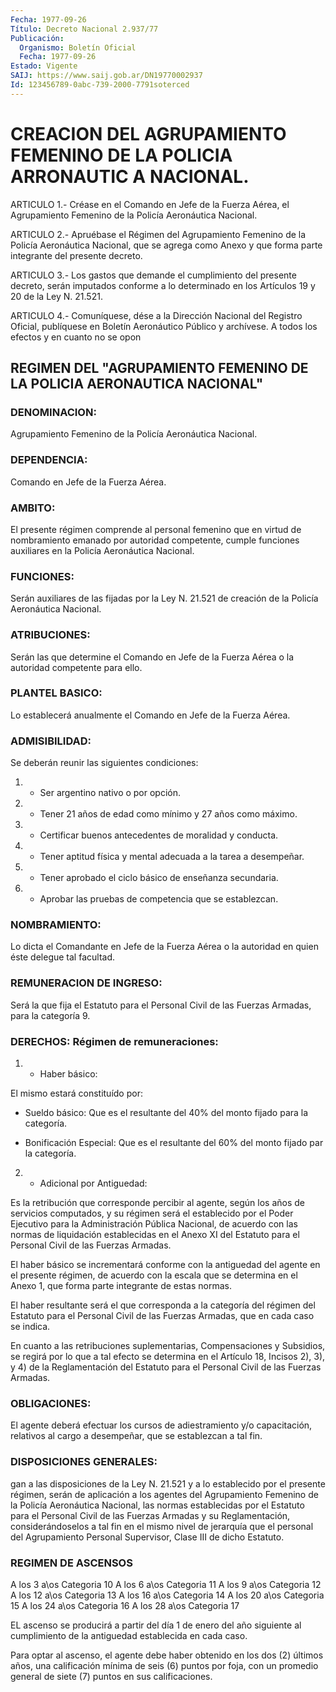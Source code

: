 ```yaml
---
Fecha: 1977-09-26
Título: Decreto Nacional 2.937/77
Publicación:
  Organismo: Boletín Oficial
  Fecha: 1977-09-26
Estado: Vigente
SAIJ: https://www.saij.gob.ar/DN19770002937
Id: 123456789-0abc-739-2000-7791soterced
---
```

# CREACION DEL AGRUPAMIENTO FEMENINO DE LA POLICIA ARRONAUTIC A NACIONAL.

<a id="1"></a>
ARTICULO  1.- Créase en el Comando en Jefe de la Fuerza Aérea, el  Agrupamiento  Femenino  de  la  Policía  Aeronáutica  Nacional.

<a id="2"></a>
ARTICULO 2.- Apruébase el Régimen del Agrupamiento Femenino de la Policía  Aeronáutica  Nacional,  que  se agrega como Anexo y que forma parte integrante del presente decreto.

<a id="3"></a>
ARTICULO  3.-  Los  gastos  que  demande  el  cumplimiento del presente decreto, serán imputados conforme a lo determinado  en los Artículos 19 y 20 de la Ley N. 21.521.

<a id="4"></a>
ARTICULO  4.-  Comuníquese,  dése  a la Dirección Nacional del Registro  Oficial,  publíquese  en  Boletín Aeronáutico  Público  y archívese.  A todos los efectos y en cuanto no se opon

## REGIMEN  DEL  "AGRUPAMIENTO  FEMENINO  DE  LA  POLICIA  AERONAUTICA NACIONAL"

### DENOMINACION:

<a id="1"></a>
Agrupamiento  Femenino  de  la  Policía  Aeronáutica Nacional.

### DEPENDENCIA:

<a id="2"></a>
Comando en Jefe de la Fuerza Aérea.

### AMBITO:

<a id="3"></a>
El  presente  régimen  comprende  al  personal femenino que en virtud  de  nombramiento emanado por autoridad  competente,  cumple funciones  auxiliares    en    la   Policía  Aeronáutica  Nacional.

### FUNCIONES:

<a id="4"></a>
Serán  auxiliares  de  las  fijadas  por  la  Ley N. 21.521 de creación de la Policía Aeronáutica Nacional.

### ATRIBUCIONES:

<a id="5"></a>
Serán las que determine el Comando en Jefe de la Fuerza Aérea o la autoridad competente para ello.

### PLANTEL BASICO:

<a id="6"></a>
Lo  establecerá  anualmente  el  Comando  en Jefe de la Fuerza Aérea.

### ADMISIBILIDAD:

<a id="7"></a>
Se deberán reunir las siguientes condiciones:

1) - Ser argentino nativo o por opción.

2)  - Tener 21 años de edad como mínimo y 27 años como máximo.

3) -  Certificar  buenos antecedentes de moralidad y conducta.

4)  -  Tener  aptitud  física  y  mental  adecuada  a  la  tarea  a desempeñar.

5) - Tener aprobado  el  ciclo básico de enseñanza secundaria.

6)  -  Aprobar  las  pruebas de  competencia  que  se  establezcan.

### NOMBRAMIENTO:

<a id="8"></a>
Lo  dicta  el  Comandante  en  Jefe  de  la  Fuerza Aérea o la autoridad en quien éste delegue tal facultad.

### REMUNERACION DE INGRESO:

<a id="9"></a>
Será  la  que  fija  el Estatuto para el Personal Civil de las Fuerzas Armadas, para la categoría 9.

### DERECHOS: Régimen de remuneraciones:

<a id="10"></a>
1) - Haber básico:

El mismo estará constituído por:

-  Sueldo  básico:  Que  es  el resultante del 40% del monto fijado para la categoría.

- Bonificación Especial: Que es  el  resultante  del  60% del monto fijado par la categoría.

2) - Adicional por Antiguedad:

Es  la  retribución  que corresponde percibir al agente, según  los años de servicios computados,  y su régimen será el establecido por el  Poder  Ejecutivo para la Administración  Pública  Nacional,  de acuerdo con  las  normas de liquidación establecidas en el Anexo XI del Estatuto para el  Personal  Civil  de las Fuerzas Armadas.

El  haber básico se incrementará conforme  con  la  antiguedad  del agente  en  el  presente  régimen,  de acuerdo con la escala que se determina  en  el  Anexo  1, que forma parte  integrante  de  estas normas.

El haber resultante será el  que  corresponda  a  la  categoría del régimen  del  Estatuto  para  el  Personal  Civil  de  las  Fuerzas Armadas, que en cada caso se indica.

En  cuanto  a  las  retribuciones suplementarias, Compensaciones  y Subsidios, se regirá  por  lo  que  a tal efecto se determina en el Artículo  18,  Incisos  2),  3),  y  4) de  la  Reglamentación  del Estatuto para el Personal Civil de las Fuerzas Armadas.

### OBLIGACIONES:

<a id="11"></a>
El  agente  deberá  efectuar  los cursos de adiestramiento y/o capacitación, relativos al cargo a desempeñar,  que  se establezcan a tal fin.

### DISPOSICIONES GENERALES:

<a id="12"></a>
gan a las disposiciones de la Ley N. 21.521 y a lo establecido por el  presente  régimen,  serán  de  aplicación a los agentes del Agrupamiento  Femenino  de  la  Policía Aeronáutica  Nacional,  las normas establecidas por el Estatuto  para  el Personal Civil de las Fuerzas Armadas y su Reglamentación, considerándoselos  a  tal  fin en  el  mismo  nivel  de jerarquía que el personal del Agrupamiento Personal Supervisor, Clase III de dicho Estatuto.

### REGIMEN DE ASCENSOS

<a id="13"></a>
A los 3 a\os                                    Categoria 10 A los 6 a\os                                    Categoria 11 A los 9 a\os                                    Categoria 12 A los 12 a\os                                   Categoria 13 A los 16 a\os                                   Categoria 14 A los 20 a\os                                   Categoria 15 A los 24 a\os                                   Categoria 16 A  los  28 a\os                                   Categoria 17

EL ascenso  se  producirá  a  partir  del  día  1  de enero del año siguiente  al  cumplimiento  de la antiguedad establecida  en  cada caso.

Para optar al ascenso, el agente  debe  haber  obtenido  en los dos (2)  últimos  años, una calificación mínima de seis (6) puntos  por foja,  con  un  promedio   general  de  siete  (7)  puntos  en  sus calificaciones.